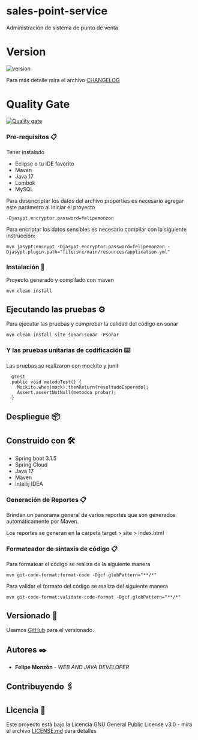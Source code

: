 # sales-point-service
Administración de sistema de punto de venta

# Version
![version](https://img.shields.io/badge/version-1.0.0-blue.svg)

Para más detalle mira el archivo [CHANGELOG](CHANGELOG)

# Quality Gate

[![Quality gate](https://sonarcloud.io/api/project_badges/quality_gate?project=felipemonzon_sales-point-service)](https://sonarcloud.io/summary/new_code?id=felipemonzon_sales-point-service)

### Pre-requisitos 📋
Tener instalado
* Eclipse o tu IDE favorito
* Maven
* Java 17
* Lombok
* MySQL

Para desencriptar los datos del archivo properties es necesario
agregar este parámetro al iniciar el proyecto

```
-Djasypt.encryptor.password=felipemonzon
```

Para encriptar los datos sensibles es necesario compilar con la siguiente instrucción:
```
mvn jasypt:encrypt -Djasypt.encryptor.password=felipemonzon -Djasypt.plugin.path="file:src/main/resources/application.yml"
```

### Instalación 🔧

Proyecto generado y compilado con maven

```
mvn clean install
```

## Ejecutando las pruebas ⚙

Para ejecutar las pruebas y comprobar la calidad del código en sonar

```
mvn clean install site sonar:sonar -Psonar
```

### Y las pruebas unitarias de codificación ⌨️

Las pruebas se realizaron con mockito y junit

```
  @Test
  public void metodoTest() {
    Mockito.when(mock).thenReturn(resultadoEsperado);
    Assert.assertNotNull(metodoa probar);
  }
```

## Despliegue 📦

## Construido con 🛠️

* Spring boot 3.1.5
* Spring Cloud
* Java 17
* Maven
* Intellij IDEA

### Generación de Reportes 📋
Brindan un panorama general de varios reportes que son generados automáticamente por Maven.

Los reportes se generan en la carpeta target > site > index.html

### Formateador de sintaxis de código 📋
Para formatear el código se realiza de la siguiente manera

```
mvn git-code-format:format-code -Dgcf.globPattern="**/*"   
```
Para validar el formato del código se realiza del siguiente manera

```
mvn git-code-format:validate-code-format -Dgcf.globPattern="**/*"
```

## Versionado 📌

Usamos [GitHub](https://github.com/felipemonzon/spring-template) para el versionado.

## Autores ✒️

* **Felipe Monzón** - *WEB AND JAVA DEVELOPER*

## Contribuyendo 🖇


## Licencia 📄

Este proyecto está bajo la Licencia GNU General Public License v3.0 - mira el archivo [LICENSE.md](LICENSE) para detalles
